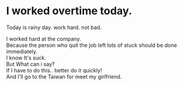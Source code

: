 # I worked overtime today. 

Today is rainy day. work hard. not bad.  

I worked hard at the company.  
Because the person who quit the job left lots of stuck  should be done immediately.  
I know It's suck.  
But What can i say?  
If I have to do this.. better do it quickly!  
And I'll go to the Taiwan for meet my girlfriend.  
